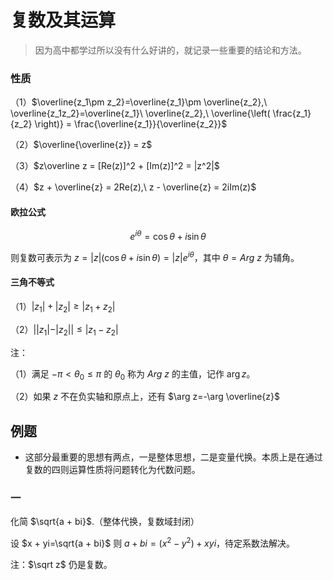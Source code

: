 # 复数及其运算

> 因为高中都学过所以没有什么好讲的，就记录一些重要的结论和方法。

### 性质
（1）$\overline{z_1\pm z_2}=\overline{z_1}\pm \overline{z_2},\  \overline{z_1z_2}=\overline{z_1}\ \overline{z_2},\  \overline{\left( \frac{z_1}{z_2} \right)} = \frac{\overline{z_1}}{\overline{z_2}}$

（2）$\overline{\overline{z}} = z$

（3）$z\overline z = [Re(z)]^2 + [Im(z)]^2 = |z^2|$

（4）$z + \overline{z} = 2Re(z),\  z - \overline{z} = 2iIm(z)$

#### 欧拉公式

$$
e^{i\theta} = \cos\theta + i\sin\theta
$$

则复数可表示为 $z=|z|(\cos\theta + i\sin\theta)=|z|e^{i\theta}$，其中 $\theta = Arg\ z$ 为辅角。

#### 三角不等式
（1）$|z_1| + |z_2| \ge |z_1 + z_2|$

（2）$||z_1| - |z_2|| \le |z_1-z_2|$

注：

（1）满足 $-\pi <\theta_0\le \pi$ 的 $\theta_0$ 称为 $Arg\ z$ 的主值，记作 $\arg z$。

（2）如果 $z$ 不在负实轴和原点上，还有 $\arg z=-\arg \overline{z}$

## 例题

* 这部分最重要的思想有两点，一是整体思想，二是变量代换。本质上是在通过复数的四则运算性质将问题转化为代数问题。

### 一

化简 $\sqrt{a + bi}$.（整体代换，复数域封闭）

设 $x + yi=\sqrt{a + bi}$ 则 $a + bi = (x^2 - y^2) + xyi$，待定系数法解决。

注：$\sqrt z$ 仍是复数。

